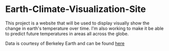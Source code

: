 # Earth-Climate-Visualization-Site
This project is a website that will be used to display visually show the change in earth's temperature over time. I'm also working to make it be able to predict future temperatures in areas all across the globe.

Data is courtesy of Berkeley Earth and can be found [here](https://www.kaggle.com/berkeleyearth/climate-change-earth-surface-temperature-data/data)
